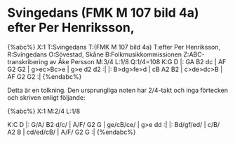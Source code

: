 # Svingedans (FMK M 107 bild 4a) efter Per Henriksson,

{%abc%}
X:1
T:Svingedans
T:(FMK M 107 bild 4a)
T:efter Per Henriksson, 
R:Svingedans
O:Sövestad, Skåne
B:Folkmusikkommissionen
Z:ABC-transkribering av Åke Persson
M:3/4
L:1/8
Q:1/4=108
K:G
D |: GA B2 dc | AF G2 G2 | g>ec>Bc>e | g>e d2 d2 :|
|: B>dg>fe>d  | cB A2 B2 | c>de>dc>B | AF G2 G2 :|
{%endabc%}

Detta är en tolkning. Den ursprungliga noten har 2/4-takt och inga förtecken och skriven enligt följande:

{%abc%}
X:1
M:2/4
L:1/8

K:C
D |: G/A/ B2 d/c/ | A/F/ G2 G | ge/cB/ce/ | g>e dd :|
|: Bd/gf/ed/  | c/B/ A2 B | cd/ed/cB/ | A/F/ G2 G :|
{%endabc%}



